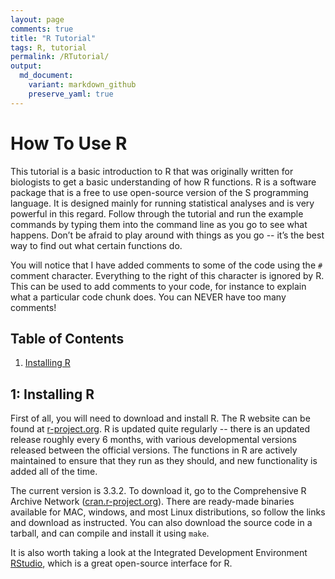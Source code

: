```yaml
---
layout: page
comments: true
title: "R Tutorial"
tags: R, tutorial 
permalink: /RTutorial/
output:
  md_document:
    variant: markdown_github
    preserve_yaml: true
---
```


How To Use R
============

This tutorial is a basic introduction to R that was originally written for biologists to get a basic understanding of how R functions. R is a software package that is a free to use open-source version of the S programming language. It is designed mainly for running statistical analyses and is very powerful in this regard. Follow through the tutorial and run the example commands by typing them into the command line as you go to see what happens. Don’t be afraid to play around with things as you go -- it’s the best way to find out what certain functions do.

You will notice that I have added comments to some of the code using the `#` comment character. Everything to the right of this character is ignored by R. This can be used to add comments to your code, for instance to explain what a particular code chunk does. You can NEVER have too many comments!

Table of Contents
-----------------

1.  [Installing R](#1installR)

1: Installing R<a name="installR" />
------------------------------------

First of all, you will need to download and install R. The R website can be found at [r-project.org](http://www.r-project.org). R is updated quite regularly -- there is an updated release roughly every 6 months, with various developmental versions released between the official versions. The functions in R are actively maintained to ensure that they run as they should, and new functionality is added all of the time.

The current version is 3.3.2. To download it, go to the Comprehensive R Archive Network ([cran.r-project.org](https://cran.r-project.org)). There are ready-made binaries available for MAC, windows, and most Linux distributions, so follow the links and download as instructed. You can also download the source code in a tarball, and can compile and install it using `make`.

It is also worth taking a look at the Integrated Development Environment [RStudio](https://www.rstudio.com), which is a great open-source interface for R.
